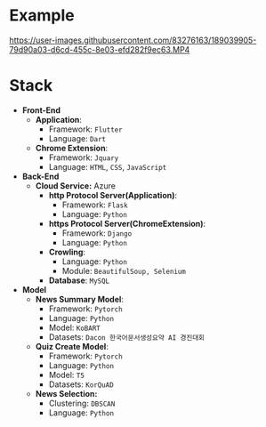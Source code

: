 <h1> Example </h1>

https://user-images.githubusercontent.com/83276163/189039905-79d90a03-d6cd-455c-8e03-efd282f9ec63.MP4

# Stack
- **Front-End**
    - **Application**:
        - Framework: `Flutter`
        - Language: `Dart`
    - **Chrome Extension**:
        - Framework: `Jquary`
        - Language: `HTML`, `CSS`, `JavaScript`
- **Back-End**
    - **Cloud Service:** Azure
        - **http Protocol Server(Application)**:
            - Framework: `Flask`
            - Language: `Python`
        - **https Protocol Server(ChromeExtension)**:
            - Framework: `Django`
            - Language: `Python`
        - **Crowling**:
            - Language: `Python`
            - Module: `BeautifulSoup, Selenium`
        - **Database**: `MySQL`
- **Model**
    - **News Summary Model**:
        - Framework: `Pytorch`
        - Language: `Python`
        - Model: `KoBART`
        - Datasets: `Dacon 한국어문서생성요약 AI 경진대회`
    - **Quiz Create Model**:
        - Framework: `Pytorch`
        - Language: `Python`
        - Model: `T5`
        - Datasets: `KorQuAD`
    - **News Selection:**
        - Clustering: `DBSCAN`
        - Language: `Python`

